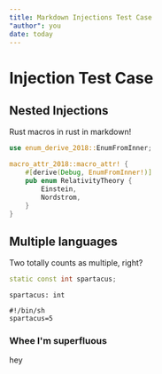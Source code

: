 ```yaml
---
title: Markdown Injections Test Case
"author": you
date: today
---
```


Injection Test Case
===================

## Nested Injections

Rust macros in rust in markdown!

```Rust
use enum_derive_2018::EnumFromInner;

macro_attr_2018::macro_attr! {
    #[derive(Debug, EnumFromInner!)]
    pub enum RelativityTheory {
        Einstein,
        Nordstrom,
    }
}
```

## Multiple languages

Two totally counts as multiple, right?

```C++
static const int spartacus;
```

```pY
spartacus: int
```

```
#!/bin/sh
spartacus=5
```

### Whee I'm superfluous

hey
